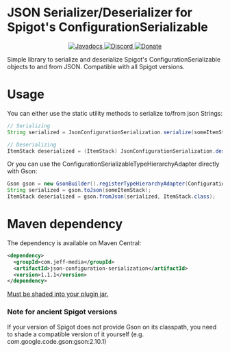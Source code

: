 # JSON Serializer/Deserializer for Spigot's ConfigurationSerializable
<!--- Buttons start -->
<p align="center">
  <a href="https://hub.jeff-media.com/javadocs/com/jeff-media/json-configuration-serialization/1.1.1">
    <img src="https://static.jeff-media.com/img/button_javadocs.png?3" alt="Javadocs">
  </a>
  <a href="https://discord.jeff-media.com/">
    <img src="https://static.jeff-media.com/img/button_discord.png?3" alt="Discord">
  </a>
  <a href="https://paypal.me/mfnalex">
    <img src="https://static.jeff-media.com/img/button_donate.png?3" alt="Donate">
  </a>
</p>
<!--- Buttons end -->

Simple library to serialize and deserialize Spigot's ConfigurationSerializable objects to and from JSON. Compatible with all Spigot versions.

# Usage
You can either use the static utility methods to serialize to/from json Strings:

```java
// Serializing
String serialized = JsonConfigurationSerialization.serialize(someItemStack);

// Deserializing
ItemStack deserialized = (ItemStack) JsonConfigurationSerialization.deserialize(serialized);
```

Or you can use the ConfigurationSerializableTypeHierarchyAdapter directly with Gson:
```java
Gson gson = new GsonBuilder().registerTypeHierarchyAdapter(ConfigurationSerializable.class, JsonConfigurationSerialization.TYPE_HIERARCHY_ADAPTER).create();
String serialized = gson.toJson(someItemStack);
ItemStack deserialized = gson.fromJson(serialized, ItemStack.class);
```

# Maven dependency
The dependency is available on Maven Central:
```xml
<dependency>
  <groupId>com.jeff-media</groupId>
  <artifactId>json-configuration-serialization</artifactId>
  <version>1.1.1</version>
</dependency>
```

[Must be shaded into your plugin jar.](https://blog.jeff-media.com/common-maven-questions/)

### Note for ancient Spigot versions
If your version of Spigot does not provide Gson on its classpath, you need to shade a compatible version of it yourself (e.g. com.google.code.gson:gson:2.10.1)